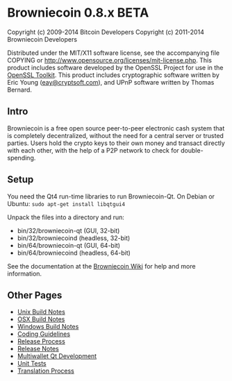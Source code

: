 Browniecoin 0.8.x BETA
====================

Copyright (c) 2009-2014 Bitcoin Developers
Copyright (c) 2011-2014 Browniecoin Developers

Distributed under the MIT/X11 software license, see the accompanying
file COPYING or http://www.opensource.org/licenses/mit-license.php.
This product includes software developed by the OpenSSL Project for use in the [OpenSSL Toolkit](http://www.openssl.org/). This product includes
cryptographic software written by Eric Young ([eay@cryptsoft.com](mailto:eay@cryptsoft.com)), and UPnP software written by Thomas Bernard.


Intro
---------------------
Browniecoin is a free open source peer-to-peer electronic cash system that is
completely decentralized, without the need for a central server or trusted
parties.  Users hold the crypto keys to their own money and transact directly
with each other, with the help of a P2P network to check for double-spending.


Setup
---------------------
You need the Qt4 run-time libraries to run Browniecoin-Qt. On Debian or Ubuntu:
	`sudo apt-get install libqtgui4`

Unpack the files into a directory and run:

- bin/32/browniecoin-qt (GUI, 32-bit)
- bin/32/browniecoind (headless, 32-bit)
- bin/64/browniecoin-qt (GUI, 64-bit)
- bin/64/browniecoind (headless, 64-bit)

See the documentation at the [Browniecoin Wiki](http://browniecoin.info)
for help and more information.


Other Pages
---------------------
- [Unix Build Notes](build-unix.md)
- [OSX Build Notes](build-osx.md)
- [Windows Build Notes](build-msw.md)
- [Coding Guidelines](coding.md)
- [Release Process](release-process.md)
- [Release Notes](release-notes.md)
- [Multiwallet Qt Development](multiwallet-qt.md)
- [Unit Tests](unit-tests.md)
- [Translation Process](translation_process.md)
